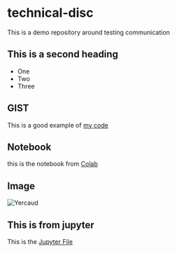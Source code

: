 # technical-disc
This is a demo repository around testing communication

## This is a second heading

* One
* Two
* Three
## GIST
This is a good example of [my code](https://gist.github.com/KapilVallabh/58b2898b7774259d7d80cb40594a2811)

## Notebook
this is the notebook from [Colab](technical_discussion.ipynb)


## Image
 ![Yercaud](https://github.com/user-attachments/assets/9c5e0241-3513-46e4-b3e9-d9fa50a872ff)

## This is from jupyter
This is the [Jupyter File](practice_ex1.ipynb)
